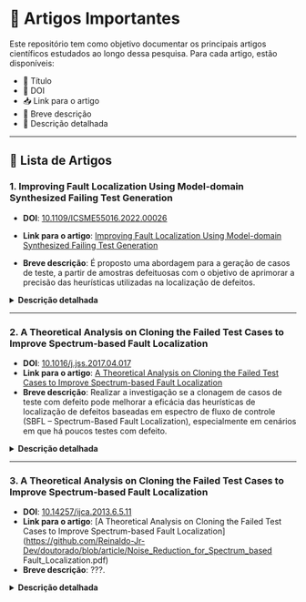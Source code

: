 # 📝 Artigos Importantes
Este repositório tem como objetivo documentar os principais artigos científicos estudados ao longo dessa pesquisa. Para cada artigo, estão disponíveis:

- 📌 Título
- 🔗 DOI
- 📥 Link para o artigo
- 📝 Breve descrição
- 📖 Descrição detalhada
---
## 📄 Lista de Artigos

### 1. **Improving Fault Localization Using Model-domain Synthesized Failing Test Generation**
- **DOI**: [10.1109/ICSME55016.2022.00026](https://doi.org/10.1109/ICSME55016.2022.00026)
- **Link para o artigo**: [Improving Fault Localization Using Model-domain Synthesized Failing Test Generation](https://github.com/Reinaldo-Jr-Dev/doutorado/blob/article/IEEE-Improving_Fault_Localization_Using_Model-domain_Synthesized_Failing_Test_Generation.pdf)

- **Breve descrição**: É proposto uma abordagem para a geração de casos de teste, a partir de amostras defeituosas com o objetivo de aprimorar a precisão das heurísticas utilizadas na localização de defeitos.
<details>
  <summary><strong>Descrição detalhada</strong></summary>
  
  - Contribuições
    - É proposto uma abordagem (técnica de over-sampling SMOTE) para a geração de casos de teste com defeitos sintetizados, a partir de amostras defeituosas extraídas do modelo de domínio (matriz de espectro de fluxo de controle). O objetivo é aprimorar a precisão das heurísticas utilizadas na localização de defeitos.
    - Os experimentos de criação das amostras de testes com defeitos, melhorou significamente as heurísticas de localização de defeitos.
  - Importância do artigo para a pesquisa
    - Foi demonstrado que o procedimento de geração de casos de teste com defeitos sintetizados representa uma estratégia eficaz para aprimorar os dados originais do modelo de domínio. Essa melhoria contribui diretamente para o aumento da precisão das heurísticas de localização de defeitos.
    - As métricas utilizadas foram: Mean Average Rank (MAR), Mean First Rank (MFR) e Relative Improvement (RImp).
</details>

---

### 2. **A Theoretical Analysis on Cloning the Failed Test Cases to Improve Spectrum-based Fault Localization**
- **DOI**: [10.1016/j.jss.2017.04.017](https://doi.org/10.1016/j.jss.2017.04.017)
- **Link para o artigo**: [A Theoretical Analysis on Cloning the Failed Test Cases to Improve Spectrum-based Fault Localization](https://github.com/Reinaldo-Jr-Dev/doutorado/blob/article/A%20Theoretical%20Analysis%20on%20Cloning%20the%20Failed%20Test%20Cases%20to%20Improve%20Spectrum-based%20Fault%20Localization.pdf)
- **Breve descrição**: Realizar a investigação se a clonagem de casos de teste com defeito pode melhorar a eficácia das heurísticas de localização de defeitos baseadas em espectro de fluxo de controle (SBFL – Spectrum-Based Fault Localization), especialmente em cenários em que há poucos testes com defeito.
<details>
  <summary><strong>Descrição detalhada</strong></summary>

  - Contribuições
    - A proposta de clonagem dos casos de teste com defeito melhorou a precisão das principais heurísticas SBFL (de 33 heurísticas avaliadas, 22 heurísticas no cenário de um defeito, 21 em dois defeitos e 23 em três defeitos obtiveram melhores resultados), com base na métrica AVG Expense (quanto esforço é necessário para localizar o defeito na lista de suspeitos).
    - É apresentado de maneira empírica que a clonagem dos testes com defeito pode melhorar as heurísticas de localização de defeitos.
    - A proposta apresentada é uma abordagem simples e eficiente (em termos computacionais) para lidar com amostras desbalanceadas.
  - Importância do artigo para a pesquisa
    - Demonstra que a clonagem de casos de testes com defeito é uma estratégia eficaz e de baixo custo computacional para melhorar a eficácia das heurísticas de localização de defeitos, especialmente quando há poucos testes com defeito disponíveis.
</details>

---

### 3. **A Theoretical Analysis on Cloning the Failed Test Cases to Improve Spectrum-based Fault Localization**
- **DOI**: [10.14257/ijca.2013.6.5.11](http://dx.doi.org/10.14257/ijca.2013.6.5.11)
- **Link para o artigo**: [A Theoretical Analysis on Cloning the Failed Test Cases to Improve Spectrum-based Fault Localization](https://github.com/Reinaldo-Jr-Dev/doutorado/blob/article/Noise_Reduction_for_Spectrum_based Fault_Localization.pdf)
- **Breve descrição**: ???.
<details>
  <summary><strong>Descrição detalhada</strong></summary>

  - Contribuições
    - ???
    - ???
</details>
